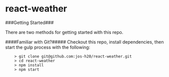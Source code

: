 # react-weather

###Getting Started###

There are two methods for getting started with this repo.

####Familiar with Git?#####
Checkout this repo, install dependencies, then start the gulp process with the following:

```
	> git clone git@github.com:jos-h20/react-weather.git
	> cd react-weather
	> npm install
	> npm start
```
